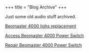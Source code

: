 +++
title = "Blog Archive"
+++

Just some old audio stuff archived.

    
[Beomaster 4000 lighs replacement](/blogarc/beomaster4000lamps/)

[Access Beomaster 4000 Power Switch ](/blogarc/beo4swremove/)

[Repair Beomaster 4000 Power Switch ](/blogarc/beo4swfix/)

